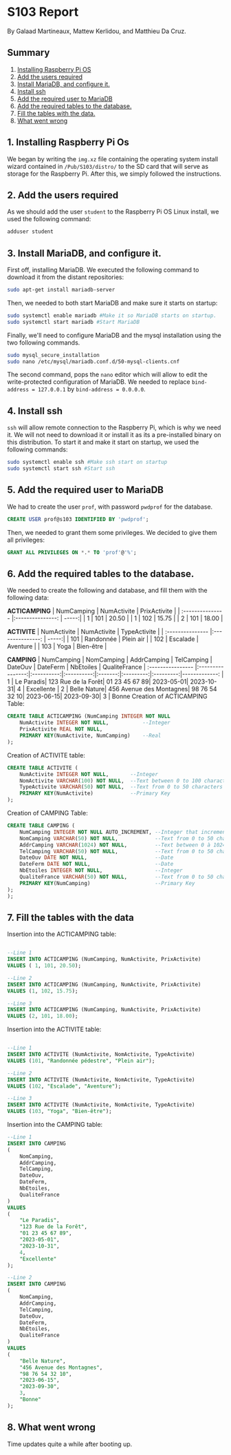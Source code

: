 # S103 Report
By Galaad Martineaux, Mattew Kerlidou, and Matthieu Da Cruz.
## Summary
1. [Installing Raspberry Pi OS](#heading1)
1. [Add the users required](#heading2)
1. [Install MariaDB, and configure it.](#heading3)
1. [Install ssh](#heading4)
1. [Add the required user to MariaDB](#heading5)
1. [Add the required tables to the database.](#heading6)
1. [Fill the tables with the data.](#heading7)
1. [What went wrong](#heading8)

<a id="heading1"></a>
## 1. Installing Raspberry Pi Os
We began by writing the `img.xz` file containing the operating system install wizard contained in `/Pub/S103/distro/`
to the SD card that will serve as storage for the Raspberry Pi.
After this, we simply followed the instructions.

<a id="heading2"></a>
## 2. Add the users required
As we should add the user `student` to the Raspberry Pi OS Linux install,
we used the following command:
```sh
adduser student
```

<a id="heading3"></a>
## 3. Install MariaDB, and configure it.
First off, installing MariaDB.
We executed the following command to download it from the distant repositories:
```sh
sudo apt-get install mariadb-server
```

Then, we needed to both start MariaDB and make sure it starts on startup:
```sh
sudo systemctl enable mariadb #Make it so MariaDB starts on startup.
sudo systemctl start mariadb #Start MariaDB
```

Finally, we'll need to configure MariaDB and the mysql installation using the two following commands.
```sh
sudo mysql_secure_installation
sudo nano /etc/mysql/mariadb.conf.d/50-mysql-clients.cnf
```
The second command, pops the `nano` editor which will allow to edit the write-protected configuration of
MariaDB.
We needed to replace `bind-address = 127.0.0.1` by `bind-address = 0.0.0.0`.

<a id="heading4"></a>
## 4. Install ssh
`ssh` will allow remote connection to the Raspberry Pi, which is why we need it.
We will not need to download it or install it as its a pre-installed binary on this
distribution.
To start it and make it start on startup, we used the following commands:
```sh
sudo systemctl enable ssh #Make ssh start on startup
sudo systemctl start ssh #Start ssh
```

<a id="heading5"></a>
## 5. Add the required user to MariaDB
We had to create the user `prof`, with password `pwdprof` for the database.
```sql
CREATE USER prof@s103 IDENTIFIED BY 'pwdprof';
```

Then, we needed to grant them some privileges. We decided to give them all privileges:
```sql
GRANT ALL PRIVILEGES ON *.* TO 'prof'@'%';
```

<a id="heading6"></a>
## 6. Add the required tables to the database.
We needed to create the following and database, and fill them with the following data:

**ACTICAMPING**
| NumCamping		| NumActivite	   | PrixActivite |
| :---------------  |:---------------:  | -----:|
| 1				 | 101			   |  20.50 |
| 1				 | 102			   |   15.75 |
| 2				 | 101			   |	18.00 |

**ACTIVITE**
| NumActivite		| NumActivite	   | TypeActivite |
| :---------------  |:---------------:  | -----:|
| 101				 | Randonnée			   |  Plein air |
| 102				 | Escalade			   |   Aventure |
| 103				 | Yoga			   |	Bien-être |


**CAMPING**
| NumCamping		| NomCamping	   | AddrCamping | TelCamping | DateOuv | DateFerm | NbEtoiles | QualiteFrance
| :---------------- |:----------------:|:----------:|:----------:|:-------:|:---------:|:---------:|-------------:
| 1					| Le Paradis| 123 Rue de la Forêt| 01 23 45 67 89| 2023-05-01| 2023-10-31| 4 | Excellente
| 2					| Belle Nature| 456 Avenue des Montagnes| 98 76 54 32 10| 2023-06-15| 2023-09-30| 3 | Bonne
Creation of ACTICAMPING Table:
```sql
CREATE TABLE ACTICAMPING (NumCamping INTEGER NOT NULL
	NumActivite INTEGER NOT NULL,			--Integer
	PrixActivite REAL NOT NULL,
	PRIMARY KEY(NumActivite, NumCamping)	--Real
);
```

Creation of ACTIVITE table:
```sql
CREATE TABLE ACTIVITE (
	NumActivite INTEGER NOT NULL,		--Integer
	NomActivite VARCHAR(100) NOT NULL,	--Text between 0 to 100 characters
	TypeActivite VARCHAR(50) NOT NULL,	--Text from 0 to 50 characters
	PRIMARY KEY(NumActivite)			--Primary Key
);
```

Creation of CAMPING Table:
```sql
CREATE TABLE CAMPING (
    NumCamping INTEGER NOT NULL AUTO_INCREMENT,	--Integer that increments itself with each insertion
    NomCamping VARCHAR(50) NOT NULL,			--Text from 0 to 50 characters
    AddrCamping VARCHAR(1024) NOT NULL,			--Text between 0 à 1024 characters
    TelCamping VARCHAR(50) NOT NULL,			--Text from 0 to 50 characters
    DateOuv DATE NOT NULL,						--Date
    DateFerm DATE NOT NULL,						--Date
    NbEtoiles INTEGER NOT NULL,					--Integer
    QualiteFrance VARCHAR(50) NOT NULL,			--Text from 0 to 50 characters
    PRIMARY KEY(NumCamping)						--Primary Key
);
);
```

<a id="heading7"></a>
## 7. Fill the tables with the data
Insertion into the ACTICAMPING table:
```sql

--Line 1
INSERT INTO ACTICAMPING (NumCamping, NumActivite, PrixActivite)
VALUES ( 1, 101, 20.50);

--Line 2
INSERT INTO ACTICAMPING (NumCamping, NumActivite, PrixActivite)
VALUES (1, 102, 15.75);

--Line 3
INSERT INTO ACTICAMPING (NumCamping, NumActivite, PrixActivite)
VALUES (2, 101, 18.00);
```

Insertion into the ACTIVITE table:
```sql

--Line 1
INSERT INTO ACTIVITE (NumActivite, NomActivite, TypeActivite)
VALUES (101, "Randonnée pédestre", "Plein air");

--Line 2
INSERT INTO ACTIVITE (NumActivite, NomActivite, TypeActivite)
VALUES (102, "Escalade", "Aventure");

--Line 3
INSERT INTO ACTIVITE (NumActivite, NomActivite, TypeActivite)
VALUES (103, "Yoga", "Bien-être");
```

Insertion into the CAMPING table:
```sql
--Line 1
INSERT INTO CAMPING 
(
    NomCamping,
    AddrCamping,
    TelCamping,
    DateOuv,
    DateFerm,
    NbEtoiles,
    QualiteFrance
)
VALUES
(
    "Le Paradis",
    "123 Rue de la Forêt",
    "01 23 45 67 89",
    "2023-05-01",
    "2023-10-31",
    4,
    "Excellente"
);

--Line 2
INSERT INTO CAMPING 
(
    NomCamping,
    AddrCamping,
    TelCamping,
    DateOuv,
    DateFerm,
    NbEtoiles,
    QualiteFrance
)
VALUES
(
    "Belle Nature",
    "456 Avenue des Montagnes",
    "98 76 54 32 10",
    "2023-06-15",
    "2023-09-30",
    3,
    "Bonne"
);
```

<a id="heading8"></a>
## 8. What went wrong
Time updates quite a while after booting up.